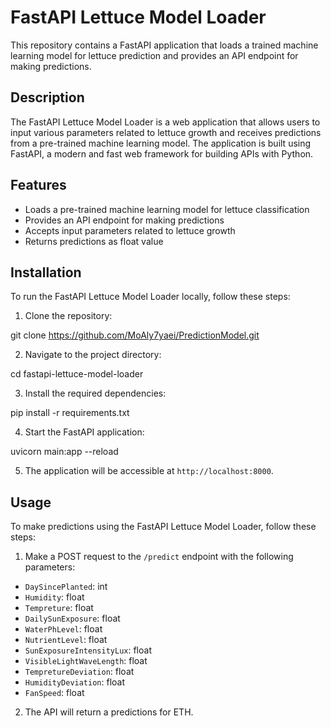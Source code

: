 # FastAPI Lettuce Model Loader

This repository contains a FastAPI application that loads a trained machine learning model for lettuce prediction and provides an API endpoint for making predictions.

## Description

The FastAPI Lettuce Model Loader is a web application that allows users to input various parameters related to lettuce growth and receives predictions from a pre-trained machine learning model. The application is built using FastAPI, a modern and fast web framework for building APIs with Python.

## Features

- Loads a pre-trained machine learning model for lettuce classification
- Provides an API endpoint for making predictions
- Accepts input parameters related to lettuce growth
- Returns predictions as float value

## Installation

To run the FastAPI Lettuce Model Loader locally, follow these steps:

1. Clone the repository:

git clone https://github.com/MoAly7yaei/PredictionModel.git

2. Navigate to the project directory:

cd fastapi-lettuce-model-loader

3. Install the required dependencies:

pip install -r requirements.txt

4. Start the FastAPI application:

uvicorn main:app --reload

5. The application will be accessible at `http://localhost:8000`.

## Usage

To make predictions using the FastAPI Lettuce Model Loader, follow these steps:

1. Make a POST request to the `/predict` endpoint with the following parameters:
- `DaySincePlanted`: int
- `Humidity`: float
- `Tempreture`: float
- `DailySunExposure`: float
- `WaterPhLevel`: float
- `NutrientLevel`: float
- `SunExposureIntensityLux`: float
- `VisibleLightWaveLength`: float
- `TempretureDeviation`: float
- `HumidityDeviation`: float
- `FanSpeed`: float

2. The API will return a predictions for ETH.